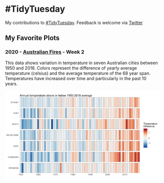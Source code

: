 # #TidyTuesday

My contributions to [#TidyTuesday](https://twitter.com/search?q=%23tidytuesday&src=typed_query).  Feedback is welcome via [Twitter](https://twitter.com/imallieburns)

## My Favorite Plots
### 2020 - [Australian Fires](https://github.com/rfordatascience/tidytuesday/blob/master/data/2020/2020-01-07/readme.md) - Week 2
This data shows variation in temperature in seven Australian cities between 1950 and 2018.  Colors represent the difference of yearly average temperature (celsius) and the average temperature of the 68 year span.  Temperatures have increased over time and particularly in the past 10 years.

![](/img/2020/2020_2_AustralianFires_1.png)
